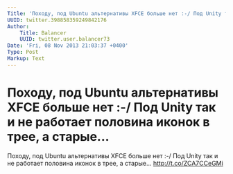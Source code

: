 ```yaml
---
Title: 'Походу, под Ubuntu альтернативы XFCE больше нет :-/ Под Unity так и не работает половина иконок в трее, а старые...'
UUID: twitter.398858359249842176
Author:
    Title: Balancer
    UUID: twitter.user.balancer73
Date: 'Fri, 08 Nov 2013 21:03:37 +0400'
Type: Post
Markup: Text
---
```


# Походу, под Ubuntu альтернативы XFCE больше нет :-/ Под Unity так и не работает половина иконок в трее, а старые...

Походу, под Ubuntu альтернативы XFCE больше нет :-/ Под
Unity так и не работает половина иконок в трее, а старые...
http://t.co/ZCA7CCeGMi